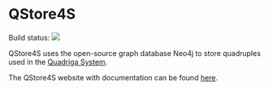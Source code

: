 # QStore4S 

Build status: <a href='http://diging-dev.asu.edu/jenkins/view/QStore4S/job/QStore4S_test_on_PR/'><img src='http://diging-dev.asu.edu/jenkins/view/QStore4S/job/QStore4S_test_on_PR/badge/icon'></a>

QStore4S uses the open-source graph database Neo4j to store quadruples used in the [Quadriga System](http://quadriga.sf.net). 

The QStore4S website with documentation can be found [here](http://diging.github.io/qstore4s/).

